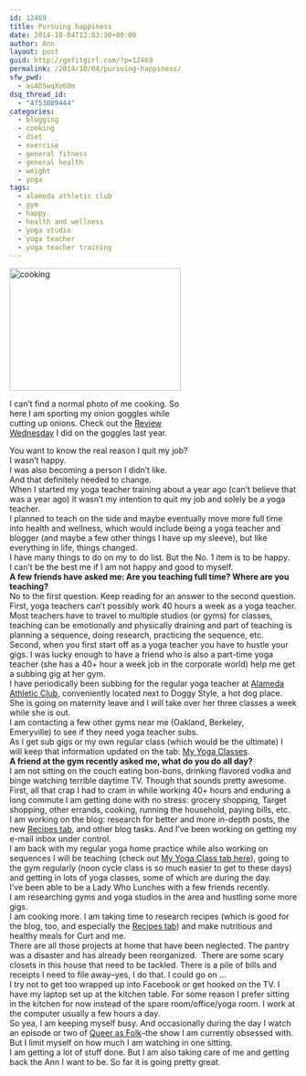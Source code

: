 ```yaml
---
id: 12469
title: Pursuing happiness
date: 2014-10-04T12:03:30+00:00
author: Ann
layout: post
guid: http://gofitgirl.com/?p=12469
permalink: /2014/10/04/pursuing-happiness/
sfw_pwd:
  - asADSwqXo60m
dsq_thread_id:
  - "4753089444"
categories:
  - blogging
  - cooking
  - diet
  - exercise
  - general fitness
  - general health
  - weight
  - yoga
tags:
  - alameda athletic club
  - gym
  - happy
  - health and wellness
  - yoga studio
  - yoga teacher
  - yoga teacher training
---
```

<div id="attachment_12571" style="width: 310px" class="wp-caption alignleft">
  <a href="http://gofitgirl.com/2014/10/pursuing-happiness/10688258_10152247551311574_4464848169065563430_o/" rel="attachment wp-att-12571"><img class="size-medium wp-image-12571" src="http://gofitgirl.com/wp-content/uploads/2014/10/10688258_10152247551311574_4464848169065563430_o-300x215.jpg" alt="cooking" width="300" height="215" /></a>
  
  <p class="wp-caption-text">
    I can&#8217;t find a normal photo of me cooking. So here I am sporting my onion goggles while cutting up onions. Check out the <a href="http://gofitgirl.com/2013/02/review-wednesday-onion-goggles/">Review Wednesday</a> I did on the goggles last year.
  </p>
</div>

  
You want to know the real reason I quit my job?  
I wasn&#8217;t happy.  
I was also becoming a person I didn&#8217;t like.  
And that definitely needed to change.  
When I started my yoga teacher training about a year ago (can&#8217;t believe that was a year ago) it wasn&#8217;t my intention to quit my job and solely be a yoga teacher.  
I planned to teach on the side and maybe eventually move more full time into health and wellness, which would include being a yoga teacher and blogger (and maybe a few other things I have up my sleeve), but like everything in life, things changed.  
I have many things to do on my to do list. But the No. 1 item is to be happy.  
I can&#8217;t be the best me if I am not happy and good to myself.  
**A few friends have asked me: Are you teaching full time? Where are you teaching?**  
No to the first question. Keep reading for an answer to the second question.  
First, yoga teachers can&#8217;t possibly work 40 hours a week as a yoga teacher. Most teachers have to travel to multiple studios (or gyms) for classes, teaching can be emotionally and physically draining and part of teaching is planning a sequence, doing research, practicing the sequence, etc.  
Second, when you first start off as a yoga teacher you have to hustle your gigs. I was lucky enough to have a friend who is also a part-time yoga teacher (she has a 40+ hour a week job in the corporate world) help me get a subbing gig at her gym.  
I have periodically been subbing for the regular yoga teacher at [Alameda Athletic Club](http://alamedaathleticclub.com), conveniently located next to Doggy Style, a hot dog place. She is going on maternity leave and I will take over her three classes a week while she is out.  
I am contacting a few other gyms near me (Oakland, Berkeley, Emeryville) to see if they need yoga teacher subs.  
As I get sub gigs or my own regular class (which would be the ultimate) I will keep that information updated on the tab: [My Yoga Classes](http://gofitgirl.com/yoga-classes/).  
**A friend at the gym recently asked me, what do you do all day?**  
I am not sitting on the couch eating bon-bons, drinking flavored vodka and binge watching terrible daytime TV. Though that sounds pretty awesome.  
First, all that crap I had to cram in while working 40+ hours and enduring a long commute I am getting done with no stress: grocery shopping, Target shopping, other errands, cooking, running the household, paying bills, etc.  
I am working on the blog: research for better and more in-depth posts, the new [Recipes tab](http://gofitgirl.com/recipes/), and other blog tasks. And I&#8217;ve been working on getting my e-mail inbox under control.  
I am back with my regular yoga home practice while also working on sequences I will be teaching (check out [My Yoga Class tab here](http://gofitgirl.com/yoga-classes/)), going to the gym regularly (noon cycle class is so much easier to get to these days) and getting in lots of yoga classes, some of which are during the day.  
I&#8217;ve been able to be a Lady Who Lunches with a few friends recently.  
I am researching gyms and yoga studios in the area and hustling some more gigs.  
I am cooking more. I am taking time to research recipes (which is good for the blog, too, and especially the [Recipes tab](http://gofitgirl.com/recipes/)) and make nutritious and healthy meals for Curt and me.  
There are all those projects at home that have been neglected. The pantry was a disaster and has already been reorganized.  There are some scary closets in this house that need to be tackled. There is a pile of bills and receipts I need to file away&#8211;yes, I do that. I could go on &#8230;  
I try not to get too wrapped up into Facebook or get hooked on the TV. I have my laptop set up at the kitchen table. For some reason I prefer sitting in the kitchen for now instead of the spare room/office/yoga room. I work at the computer usually a few hours a day.  
So yea, I am keeping myself busy. And occasionally during the day I watch an episode or two of [Queer as Folk](http://www.sho.com/sho/queer-as-folk/home)&#8211;the show I am currently obsessed with. But I limit myself on how much I am watching in one sitting.  
I am getting a lot of stuff done. But I am also taking care of me and getting back the Ann I want to be. So far it is going pretty great.